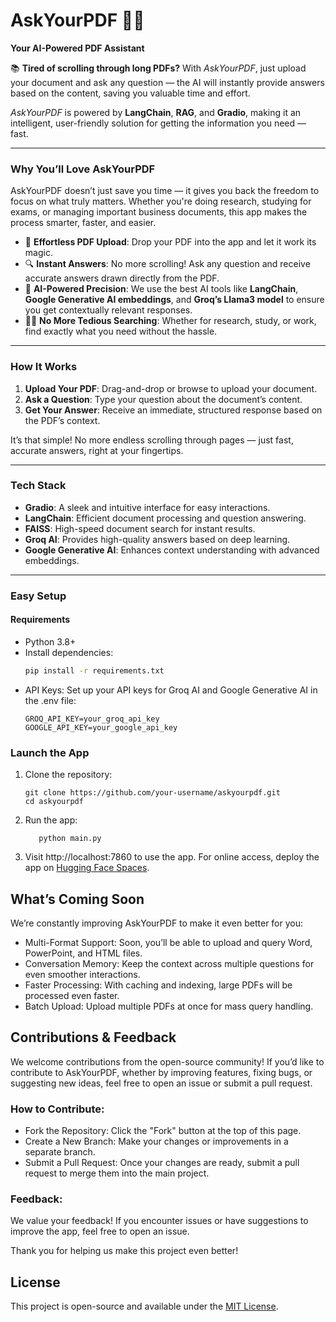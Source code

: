 # **AskYourPDF 📄🤖**
**Your AI-Powered PDF Assistant**

📚 **Tired of scrolling through long PDFs?** With *AskYourPDF*, just upload your document and ask any question — the AI will instantly provide answers based on the content, saving you valuable time and effort.

*AskYourPDF* is powered by **LangChain**, **RAG**, and **Gradio**, making it an intelligent, user-friendly solution for getting the information you need — fast.

---

### **Why You’ll Love AskYourPDF**  
AskYourPDF doesn’t just save you time — it gives you back the freedom to focus on what truly matters. Whether you're doing research, studying for exams, or managing important business documents, this app makes the process smarter, faster, and easier.

- 📄 **Effortless PDF Upload**: Drop your PDF into the app and let it work its magic.
- 🔍 **Instant Answers**: No more scrolling! Ask any question and receive accurate answers drawn directly from the PDF.
- 🧠 **AI-Powered Precision**: We use the best AI tools like **LangChain**, **Google Generative AI embeddings**, and **Groq’s Llama3 model** to ensure you get contextually relevant responses.
- 🧑‍💻 **No More Tedious Searching**: Whether for research, study, or work, find exactly what you need without the hassle.

---

### **How It Works**  
1. **Upload Your PDF**: Drag-and-drop or browse to upload your document.
2. **Ask a Question**: Type your question about the document’s content.  
3. **Get Your Answer**: Receive an immediate, structured response based on the PDF’s context.

It’s that simple! No more endless scrolling through pages — just fast, accurate answers, right at your fingertips.

---

### **Tech Stack**  

- **Gradio**: A sleek and intuitive interface for easy interactions.
- **LangChain**: Efficient document processing and question answering.
- **FAISS**: High-speed document search for instant results.
- **Groq AI**: Provides high-quality answers based on deep learning.
- **Google Generative AI**: Enhances context understanding with advanced embeddings.
  
---

### **Easy Setup**  

#### **Requirements**  
- Python 3.8+  
- Install dependencies:
   ```bash
   pip install -r requirements.txt
- API Keys: Set up your API keys for Groq AI and Google Generative AI in the .env file:
  ```
  GROQ_API_KEY=your_groq_api_key  
  GOOGLE_API_KEY=your_google_api_key
### Launch the App
1. Clone the repository:
    ```
    git clone https://github.com/your-username/askyourpdf.git  
    cd askyourpdf
2. Run the app:
   ```
      python main.py
3. Visit http://localhost:7860 to use the app.
For online access, deploy the app on [Hugging Face Spaces](https://huggingface.co/spaces).


## What’s Coming Soon
We’re constantly improving AskYourPDF to make it even better for you:

- Multi-Format Support: Soon, you’ll be able to upload and query Word, PowerPoint, and HTML files.
- Conversation Memory: Keep the context across multiple questions for even smoother interactions.
- Faster Processing: With caching and indexing, large PDFs will be processed even faster.
- Batch Upload: Upload multiple PDFs at once for mass query handling.


## Contributions & Feedback
We welcome contributions from the open-source community! If you’d like to contribute to AskYourPDF, whether by improving features, fixing bugs, or suggesting new ideas, feel free to open an issue or submit a pull request.
### How to Contribute:
- Fork the Repository: Click the "Fork" button at the top of this page.
- Create a New Branch: Make your changes or improvements in a separate branch.
- Submit a Pull Request: Once your changes are ready, submit a pull request to merge them into the main project.
### Feedback:
We value your feedback! If you encounter issues or have suggestions to improve the app, feel free to open an issue.

Thank you for helping us make this project even better!

## License
This project is open-source and available under the [MIT License](license).

